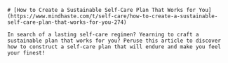 
    # [How to Create a Sustainable Self-Care Plan That Works for You](https://www.mindhaste.com/t/self-care/how-to-create-a-sustainable-self-care-plan-that-works-for-you-274)

    In search of a lasting self-care regimen? Yearning to craft a sustainable plan that works for you? Peruse this article to discover how to construct a self-care plan that will endure and make you feel your finest!
    